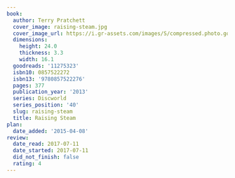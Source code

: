 ```yaml
---
book:
  author: Terry Pratchett
  cover_image: raising-steam.jpg
  cover_image_url: https://i.gr-assets.com/images/S/compressed.photo.goodreads.com/books/1582860489l/11275323._SX98_.jpg
  dimensions:
    height: 24.0
    thickness: 3.3
    width: 16.1
  goodreads: '11275323'
  isbn10: 0857522272
  isbn13: '9780857522276'
  pages: 377
  publication_year: '2013'
  series: Discworld
  series_position: '40'
  slug: raising-steam
  title: Raising Steam
plan:
  date_added: '2015-04-08'
review:
  date_read: 2017-07-11
  date_started: 2017-07-11
  did_not_finish: false
  rating: 4
---
```

